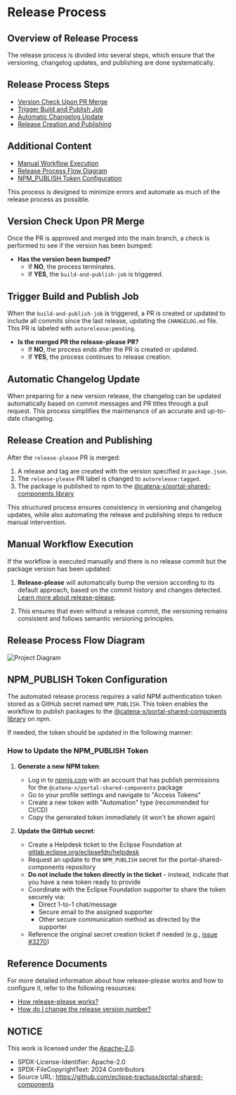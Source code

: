 # Release Process

## Overview of Release Process

The release process is divided into several steps, which ensure that the versioning, changelog updates, and publishing are done systematically.

## Release Process Steps

- [Version Check Upon PR Merge](#version-check-upon-pr-merge)
- [Trigger Build and Publish Job](#trigger-build-and-publish-job)
- [Automatic Changelog Update](#automatic-changelog-update)
- [Release Creation and Publishing](#release-creation-and-publishing)

## Additional Content

- [Manual Workflow Execution](#manual-workflow-execution)
- [Release Process Flow Diagram](#release-process-flow-diagram)
- [NPM_PUBLISH Token Configuration](#npm_publish-token-configuration)

This process is designed to minimize errors and automate as much of the release process as possible.

## Version Check Upon PR Merge

Once the PR is approved and merged into the main branch, a check is performed to see if the version has been bumped:

- **Has the version been bumped?**
  - If **NO**, the process terminates.
  - If **YES**, the `build-and-publish-job` is triggered.

## Trigger Build and Publish Job

When the `build-and-publish-job` is triggered, a PR is created or updated to include all commits since the last release, updating the `CHANGELOG.md` file. This PR is labeled with `autorelease:pending`.

- **Is the merged PR the release-please PR?**
  - If **NO**, the process ends after the PR is created or updated.
  - If **YES**, the process continues to release creation.

## Automatic Changelog Update

When preparing for a new version release, the changelog can be updated automatically based on commit messages and PR titles through a pull request. This process simplifies the maintenance of an accurate and up-to-date changelog.

## Release Creation and Publishing

After the `release-please` PR is merged:

1. A release and tag are created with the version specified in `package.json`.
2. The `release-please` PR label is changed to `autorelease:tagged`.
3. The package is published to npm to the [@catena-x/portal-shared-components library](https://npmjs.com/package/@catena-x/portal-shared-components)

This structured process ensures consistency in versioning and changelog updates, while also automating the release and publishing steps to reduce manual intervention.

## Manual Workflow Execution

If the workflow is executed manually and there is no release commit but the package version has been updated:

1. **Release-please** will automatically bump the version according to its default approach, based on the commit history and changes detected. [Learn more about release-please](https://github.com/googleapis/release-please?tab=readme-ov-file#release-please).

2. This ensures that even without a release commit, the versioning remains consistent and follows semantic versioning principles.

## Release Process Flow Diagram

![Project Diagram](../../static/release-process.png)

## NPM_PUBLISH Token Configuration

The automated release process requires a valid NPM authentication token stored as a GitHub secret named `NPM_PUBLISH`. This token enables the workflow to publish packages to the [@catena-x/portal-shared-components library](https://npmjs.com/package/@catena-x/portal-shared-components) on npm.

If needed, the token should be updated in the following manner:

### How to Update the NPM_PUBLISH Token

1. **Generate a new NPM token**:
   - Log in to [npmjs.com](https://www.npmjs.com/) with an account that has publish permissions for the `@catena-x/portal-shared-components` package
   - Go to your profile settings and navigate to "Access Tokens"
   - Create a new token with "Automation" type (recommended for CI/CD)
   - Copy the generated token immediately (it won't be shown again)

2. **Update the GitHub secret**:
   - Create a Helpdesk ticket to the Eclipse Foundation at [gitlab.eclipse.org/eclipsefdn/helpdesk](https://gitlab.eclipse.org/eclipsefdn/helpdesk/-/issues)
   - Request an update to the `NPM_PUBLISH` secret for the portal-shared-components repository
   - **Do not include the token directly in the ticket** - instead, indicate that you have a new token ready to provide
   - Coordinate with the Eclipse Foundation supporter to share the token securely via:
     - Direct 1-to-1 chat/message
     - Secure email to the assigned supporter
     - Other secure communication method as directed by the supporter
   - Reference the original secret creation ticket if needed (e.g., [issue #3270](https://gitlab.eclipse.org/eclipsefdn/helpdesk/-/issues/3270))

## Reference Documents

For more detailed information about how release-please works and how to configure it, refer to the following resources:

- [How release-please works?](https://github.com/googleapis/release-please?tab=readme-ov-file#how-should-i-write-my-commits)
- [How do I change the release version number?](https://github.com/googleapis/release-please?tab=readme-ov-file#how-do-i-change-the-version-number)

## NOTICE

This work is licensed under the [Apache-2.0](https://www.apache.org/licenses/LICENSE-2.0).

- SPDX-License-Identifier: Apache-2.0
- SPDX-FileCopyrightText: 2024 Contributors
- Source URL: https://github.com/eclipse-tractusx/portal-shared-components
